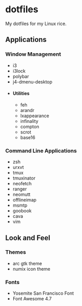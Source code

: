 # dotfiles
My dotfiles for my Linux rice.

## Applications

### Window Management

- i3
- i3lock
- polybar
- j4-dmenu-desktop
- #### Utilities
  - feh
  - arandr
  - lxappearance
  - infinality
  - compton
  - scrot
  - base16

### Command Line Applications

- zsh
- urxvt
- tmux
- tmuxinator
- neofetch
- ranger
- neomutt
- offlineimap
- msmtp
- goobook
- cava
- vim

## Look and Feel

### Themes

- arc gtk theme
- numix icon theme

### Fonts

- Yosemite San Francisco Font
- Font Awesome 4.7
